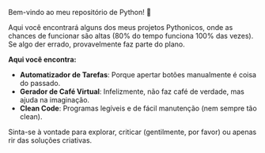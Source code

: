 Bem-vindo ao meu repositório de Python! 🐍

Aqui você encontrará alguns dos meus projetos Pythonicos, onde as chances de funcionar são altas (80% do tempo funciona 100% das vezes). Se algo der errado, provavelmente faz parte do plano. 

  **Aqui você encontra:**
- **Automatizador de Tarefas**: Porque apertar botões manualmente é coisa do passado.
- **Gerador de Café Virtual**: Infelizmente, não faz café de verdade, mas ajuda na imaginação.
- **Clean Code**: Programas legíveis e de fácil manutenção (nem sempre tão clean).

Sinta-se à vontade para explorar, criticar (gentilmente, por favor) ou apenas rir das soluções criativas.
